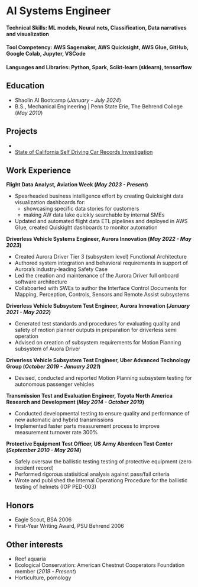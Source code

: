 # AI Systems Engineer

#### Technical Skills: ML models, Neural nets, Classification, Data narratives and visualization
#### Tool Competency: AWS Sagemaker, AWS Quicksight, AWS Glue, GitHub, Google Colab, Jupyter, VSCode
#### Languages and Libraries: Python, Spark, Scikt-learn (sklearn), tensorflow


## Education
- Shaolin AI Bootcamp (_January - July 2024_)
- B.S., Mechanical Engineering | Penn State Erie, The Behrend College (_May 2010_)


## Projects
- 
- [State of California Self Driving Car Records Investigation](https://github.com/Kyle-Markwardt/self-driving-vehicles)


## Work Experience 
**Flight Data Analyst, Aviation Week (_May 2023 - Present_)**
- Spearheaded business intelligence effort by creating Quicksight data visualization dashboards for:
  - showcasing specific data stories for customers
  - making AW data lake quickly searchable by internal SMEs
- Updated and automated flight data ETL pipelines and deployed in AWS Glue, created Quiskight dashboards to monitor automation

**Driverless Vehicle Systems Engineer, Aurora Innovation (_May 2022 - May 2023_)**
- Created Aurora Driver Tier 3 (subsystem level) Functional Architecture
- Authored system integration and behavioral requirements in support of Aurora’s industry-leading Safety Case 
- Led the creation and maintenance of the Aurora Driver full onboard software architecture
- Collaboarted with SWEs to author the Interface Control Documents for Mapping, Perception, Controls, Sensors and Remote Assist subsystems

**Driverless Vehicle Subsystem Test Engineer, Aurora Innovation (_January 2021 - May 2022_)**
- Generated test standards and procedures for evaluating quality and safety of motion planner outputs in preparation for driverless semi operation
- Advised on creation of subsystem requirements for Motion Planning subsystem of Auora Driver

**Driverless Vehicle Subsystem Test Engineer, Uber Advanced Technology Group (_October 2019 - January 2021_)**
- Devised, conducted and reported Motion Planning subsystem testing for autonomous passenger vehicles

**Transmission Test and Evaluation Engineer, Toyota North America Research and Development (_May 2014 - October 2019_)**
- Conducted developmental testing to ensure quality and performance of new automatic and hybrid transmissions
- Implemented faster parts measurement process to improve measurement turnover rate 300%

**Protective Equipment Test Officer, US Army Aberdeen Test Center (_September 2010 - May 2014_)**
- Safely oversaw the ballistic testing testing of protective equipment (zero incident record)
- Performed rigorous statisitical analysis against pass/fail criteria
- Wrote and published the Internal Operationg Procedure for the ballistic testing of helmets (IOP PED-003)

## Honors
- Eagle Scout, BSA 2006
- First-Year Writing Award, PSU Behrend 2006

## Other interests
 - Reef aquaria
 - Ecological Conservation: American Chestnut Cooperators Foundation member (_2019 - Present_)
 - Horticulture, pomology
